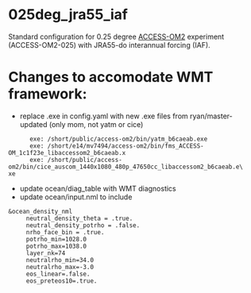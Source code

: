 # 025deg_jra55_iaf
Standard configuration for 0.25 degree [ACCESS-OM2](https://github.com/COSIMA/access-om2) experiment (ACCESS-OM2-025) with JRA55-do interannual forcing (IAF).

# Changes to accomodate WMT framework:
- replace .exe in config.yaml with new .exe files from ryan/master-updated (only mom, not yatm or cice)
```
      exe: /short/public/access-om2/bin/yatm_b6caeab.exe
      exe: /short/e14/mv7494/access-om2/bin/fms_ACCESS-OM_1c1f23e_libaccessom2_b6caeab.x
      exe: /short/public/access-om2/bin/cice_auscom_1440x1080_480p_47650cc_libaccessom2_b6caeab.e\
xe
```
- update ocean/diag_table with WMT diagnostics
- update ocean/input.nml to include
```
&ocean_density_nml
     neutral_density_theta = .true.
     neutral_density_potrho = .false.
     nrho_face_bin = .true.
     potrho_min=1028.0
     potrho_max=1038.0
     layer_nk=74
     neutralrho_min=34.0
     neutralrho_max=-3.0
     eos_linear=.false.
     eos_preteos10=.true.
```